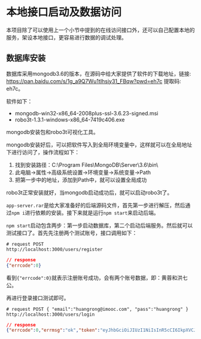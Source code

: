 # 本地接口启动及数据访问

本项目除了可以使用上一个小节中提到的在线访问接口外，还可以自己配置本地的服务，架设本地接口，更容易进行数据的调试处理。

## 数据库安装

数据库采用mongodb3.6的版本，在源码中给大家提供了软件的下载地址，链接: https://pan.baidu.com/s/1g_a9Q7Wu1tIhsiy31_FBqw?pwd=eh7c 提取码: eh7c。

软件如下：

- mongodb-win32-x86_64-2008plus-ssl-3.6.23-signed.msi
- robo3t-1.3.1-windows-x86_64-7419c406.exe

mongodb安装包和robo3t可视化工具。

mongodb安装好后，可以把软件写入到全局环境变量中，这样就可以在全局地址下进行访问了，操作流程如下：

1. 找到安装路径：C:\Program Files\MongoDB\Server\3.6\bin\
2. 此电脑->属性->高级系统设置->环境变量->系统变量->Path
3. 把第一步中的地址，添加到Path中，就可以设置全局成功

robo3t正常安装就好，当mongodb启动成功后，就可以启动robo3t了。

`app-server.rar`是给大家准备好的后端源码文件，首先第一步进行解压，然后通过`npm i`进行依赖的安装。接下来就是运行`npm start`来启动后端。

`npm start`启动包含两步：第一步启动数据库，第二个启动后端服务。然后就可以测试接口了。首先先注册两个测试账号，接口调用如下：

```shell
# request POST
http://localhost:3000/users/register
```

```json
// response
{"errcode":0}
```

看到`{"errcode":0}`就表示注册账号成功，会有两个账号数据，即：黄蓉和洪七公。

再进行登录接口测试即可。

```shell
# request POST { "email":"huangrong@imooc.com", "pass":"huangrong" }
http://localhost:3000/users/login
```

```json
// response
{"errcode":0,"errmsg":"ok","token":"eyJhbGciOiJIUzI1NiIsInR5cCI6IkpXVCJ9.eyJpbmZvcyI6eyJuYW1lIjoi6buE6JOJIiwicGVybWlzc2lvbiI6WyJob21lIiwic2lnbiIsImV4Y2VwdGlvbiIsImFwcGx5Il0sIl9pZCI6IjYyNjMyZjNmNjc0YjFlMjBjODQxYWFlMiIsImFwcHJvdmVyIjpbeyJfaWQiOiI2MjZjNzIzNmUwYzdlZGY2Y2U1MDc3MDgiLCJuYW1lIjoi5rSq5LiD5YWsIn1dLCJoZWFkIjoiaHR0cDovL2FwaS5oNWtlLnRvcC91cGxvYWRzLzYyNjMyZjNmNjc0YjFlMjBjODQxYWFlMi5wbmcifSwiaWF0IjoxNjY3NzI0MjU3LCJleHAiOjE2Njc3Mjc4NTd9.7N2RkRC0NyIhgOaCLSLTC7283PlcsCW_xEPT9YrgP-8"}
```
